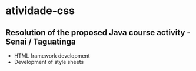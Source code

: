 # atividade-css
## Resolution of the proposed Java course activity - Senai / Taguatinga
 - HTML framework development
 - Development of style sheets
